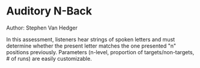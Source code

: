 # Auditory N-Back

Author: Stephen Van Hedger

In this assessment, listeners hear strings of spoken letters and must determine whether the present letter matches the one presented "n" positions previously. Parameters (n-level, proportion of targets/non-targets, # of runs) are easily customizable.
